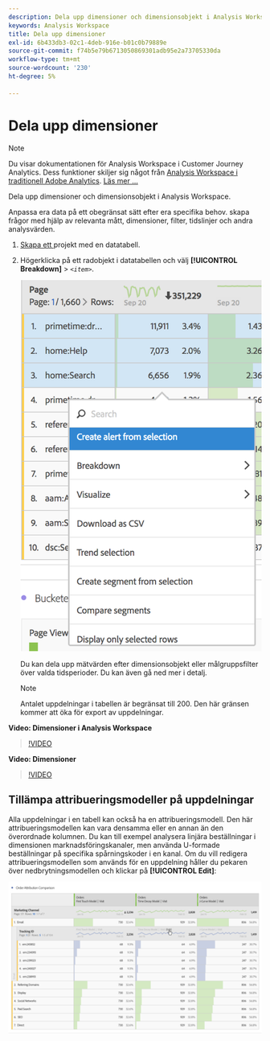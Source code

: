 ```yaml
---
description: Dela upp dimensioner och dimensionsobjekt i Analysis Workspace.
keywords: Analysis Workspace
title: Dela upp dimensioner
exl-id: 6b433db3-02c1-4deb-916e-b01c0b79889e
source-git-commit: f74b5e79b6713050869301adb95e2a73705330da
workflow-type: tm+mt
source-wordcount: '230'
ht-degree: 5%

---
```


# Dela upp dimensioner

>[!NOTE]
>
>Du visar dokumentationen för Analysis Workspace i Customer Journey Analytics. Dess funktioner skiljer sig något från [Analysis Workspace i traditionell Adobe Analytics](https://experienceleague.adobe.com/docs/analytics/analyze/analysis-workspace/home.html). [Läs mer …](/help/getting-started/cja-aa.md)

Dela upp dimensioner och dimensionsobjekt i Analysis Workspace.

Anpassa era data på ett obegränsat sätt efter era specifika behov. skapa frågor med hjälp av relevanta mått, dimensioner, filter, tidslinjer och andra analysvärden.

1. [Skapa ett ](/help/analysis-workspace/home.md) projekt med en datatabell.
1. Högerklicka på ett radobjekt i datatabellen och välj **[!UICONTROL Breakdown]** > *`<item>`*.

   ![Stegresultat](assets/fa_data_table_actions.png)

   Du kan dela upp mätvärden efter dimensionsobjekt eller målgruppsfilter över valda tidsperioder. Du kan även gå ned mer i detalj.

   >[!NOTE]
   >
   >Antalet uppdelningar i tabellen är begränsat till 200. Den här gränsen kommer att öka för export av uppdelningar.

**Video: Dimensioner i Analysis Workspace**

>[!VIDEO](https://video.tv.adobe.com/v/23971)

**Video: Dimensioner**

>[!VIDEO](https://video.tv.adobe.com/v/23969)

## Tillämpa attribueringsmodeller på uppdelningar

Alla uppdelningar i en tabell kan också ha en attribueringsmodell. Den här attribueringsmodellen kan vara densamma eller en annan än den överordnade kolumnen. Du kan till exempel analysera linjära beställningar i dimensionen marknadsföringskanaler, men använda U-formade beställningar på specifika spårningskoder i en kanal. Om du vill redigera attribueringsmodellen som används för en uppdelning håller du pekaren över nedbrytningsmodellen och klickar på **[!UICONTROL Edit]**:

![Brytningsinställningar](assets/breakdown_settings.png)
